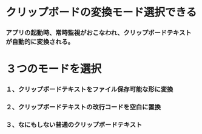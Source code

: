 # クリップボードの変換モード選択できる
### アプリの起動時、常時監視がおこなわれ、クリップボードテキストが自動的に変換される。
# ３つのモードを選択
###   １、クリップボードテキストをファイル保存可能な形に変換
###   ２、クリップボードテキストの改行コードを空白に置換
###   ３、なにもしない普通のクリップボードテキスト
#
